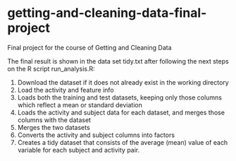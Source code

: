 # getting-and-cleaning-data-final-project

Final project for the course of Getting and Cleaning Data

The final result is shown in the data set tidy.txt after following the next steps on the R script run_analysis.R:

1. Download the dataset if it does not already exist in the working directory
2. Load the activity and feature info
3. Loads both the training and test datasets, keeping only those columns which reflect a mean or standard deviation
4. Loads the activity and subject data for each dataset, and merges those columns with the dataset
5. Merges the two datasets
6. Converts the activity and subject columns into factors
7. Creates a tidy dataset that consists of the average (mean) value of each variable for each subject and activity pair.

